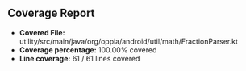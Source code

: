 ## Coverage Report

- **Covered File:** utility/src/main/java/org/oppia/android/util/math/FractionParser.kt
- **Coverage percentage:** 100.00% covered
- **Line coverage:** 61 / 61 lines covered